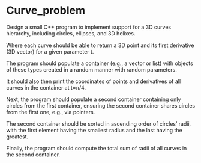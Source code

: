 # Curve_problem

Design a small C++ program to implement support for a 3D curves hierarchy, including circles, ellipses, and 3D helixes. 

Where each curve should be able to return a 3D point and its first derivative (3D vector) for a given parameter t. 

The program should populate a container (e.g., a vector or list) with objects of these types created in a random manner with random parameters. 

It should also then print the coordinates of points and derivatives of all curves in the container at t=π/4. 

Next, the program should populate a second container containing only circles from the first container, ensuring the second container shares circles from the first one, e.g., via pointers. 

The second container should be sorted in ascending order of circles’ radii, with the first element having the smallest radius and the last having the greatest. 

Finally, the program should compute the total sum of radii of all curves in the second container.
